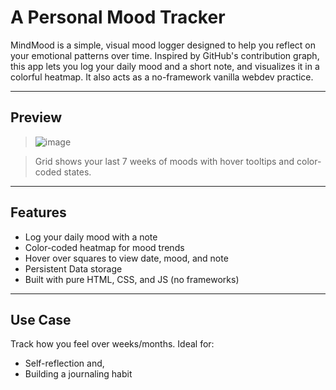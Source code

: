 # A Personal Mood Tracker

MindMood is a simple, visual mood logger designed to help you reflect on your emotional patterns over time. Inspired by GitHub's contribution graph, this app lets you log your daily mood and a short note, and visualizes it in a colorful heatmap.
It also acts as a no-framework vanilla webdev practice.

---

## Preview

> ![image](https://github.com/user-attachments/assets/3c538d90-075e-42b6-b3d7-f6c471253381)
 
> Grid shows your last 7 weeks of moods with hover tooltips and color-coded states.

---

## Features

- Log your daily mood with a note
- Color-coded heatmap for mood trends
- Hover over squares to view date, mood, and note
- Persistent Data storage
- Built with pure HTML, CSS, and JS (no frameworks)
  
---

## Use Case

Track how you feel over weeks/months. Ideal for:

- Self-reflection and,
- Building a journaling habit


